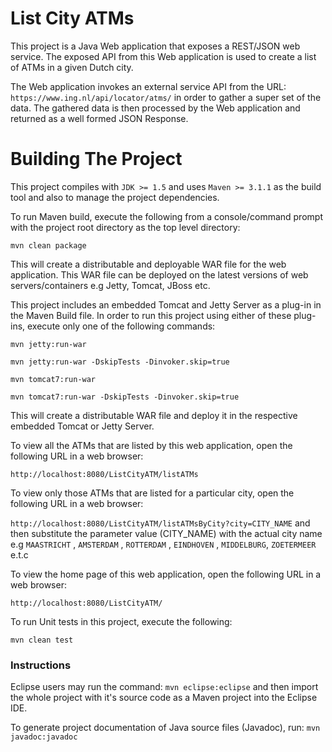 List City ATMs
==============

This project is a Java Web application that exposes a REST/JSON web service. The exposed API from this Web application is used to create a list of ATMs
in a given Dutch city.

The Web application invokes an external service API from the URL: ```https://www.ing.nl/api/locator/atms/``` in order to gather a super set of the data.
The gathered data is then processed by the Web application and returned as a well formed JSON Response.

Building The Project
====================

This project compiles with ```JDK >= 1.5``` and uses ```Maven >= 3.1.1``` as the build tool and also to manage the project dependencies.

To run Maven build, execute the following from a console/command prompt with the project root directory as the top level directory:

```mvn clean package```

This will create a distributable and deployable WAR file for the web application. This WAR file can be deployed on the latest versions of web servers/containers e.g Jetty, Tomcat, JBoss etc.

This project includes an embedded Tomcat and Jetty Server as a plug-in in the Maven Build file. In order to run this project using either of these plug-ins, execute only one of the following commands:

```mvn jetty:run-war```

```mvn jetty:run-war -DskipTests -Dinvoker.skip=true```

```mvn tomcat7:run-war```

```mvn tomcat7:run-war -DskipTests -Dinvoker.skip=true```

This will create a distributable WAR file and deploy it in the respective embedded Tomcat or Jetty Server.

To view all the ATMs that are listed by this web application, open the following URL in a web browser:

```http://localhost:8080/ListCityATM/listATMs```

To view only those ATMs that are listed for a particular city, open the following URL in a web browser:

```http://localhost:8080/ListCityATM/listATMsByCity?city=CITY_NAME``` and then substitute the parameter value (CITY_NAME) with the actual city name e.g
```MAASTRICHT``` , ```AMSTERDAM``` , ```ROTTERDAM``` , ```EINDHOVEN``` , ```MIDDELBURG```, ```ZOETERMEER``` e.t.c

To view the home page of this web application, open the following URL in a web browser:

```http://localhost:8080/ListCityATM/```

To run Unit tests in this project, execute the following:

```mvn clean test```

### Instructions

Eclipse users may run the command: `mvn eclipse:eclipse` and then import the whole project with it's source code as a Maven project into the Eclipse IDE.

To generate project documentation of Java source files (Javadoc), run: ```mvn javadoc:javadoc```
